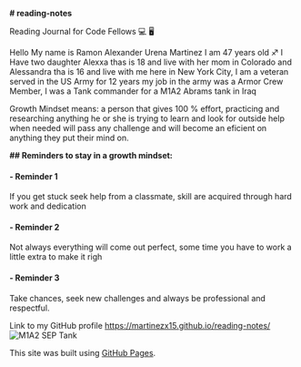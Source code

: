 
**# reading-notes**

Reading Journal for Code Fellows :computer: :desktop_computer:

Hello My name is Ramon Alexander Urena Martinez I am 47 years old :sagittarius:
I Have two daughter Alexxa thas is 18 and live with her mom in Colorado and Alessandra tha is 16 and live with me here in New York City,
I am a veteran served in the US Army for 12 years my job in the army was a Armor Crew Member, I was a Tank commander for a M1A2 Abrams tank in Iraq

Growth Mindset means: a person that gives 100 % effort, practicing and researching anything 
he or she is trying to learn and look for outside help when needed will pass any challenge 
and will become an eficient on anything they put their mind on.

**## Reminders to stay in a growth mindset:**

#### - Reminder 1 
If you get stuck seek help from a classmate, 
skill are acquired through hard work and dedication

#### - Reminder 2
Not always everything will come out perfect, 
some time you have to work a little extra to make it righ

#### - Reminder 3
 Take chances, seek new challenges and 
 always be professional and respectful. 
 
 Link to my GitHub profile  https://martinezx15.github.io/reading-notes/  
![M1A2 SEP Tank](https://user-images.githubusercontent.com/122466818/214397184-08c26a30-2d16-44c1-b320-a8769dc23e65.jpg)

This site was built using [GitHub Pages](https://pages.github.com/).
